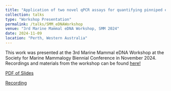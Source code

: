 ```yaml
---
title: "Application of two novel qPCR assays for quantifying pinniped environmental DNA (eDNA) in coastal environments"
collection: talks
type: "Workshop Presentation"
permalink: /talks/SMM_eDNAWorkshop
venue: "3rd Marine Mammal eDNA Workshop, SMM 2024"
date: 2024-11-09
location: "Perth, Western Australia"
---
```


This work was presented at the 3rd Marine Mammal eDNA Workshop at the Society for Marine Mammalogy Biennial Conference in November 2024. Recordings and materials from the workshop can be found [here!](https://www.amyvancise.com/mmednaworkshop2024)

[PDF of Slides](http://juliaaclem.github.io/files/Workshop_SMM24_Clem.pdf)

[Recording](https://drive.google.com/file/d/1L2ZeR1Q2ZLNZDewNgcu44EbTzSL9xhX5/view)

